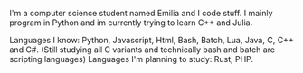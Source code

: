 I'm a computer science student named Emilia and I code stuff.
I mainly program in Python and im currently trying to learn C++ and Julia.

Languages I know: Python, Javascript, Html, Bash, Batch, Lua, Java, C, C++ and C#. (Still studying all C variants and technically bash and batch are scripting languages)
Languages I'm planning to study: Rust, PHP.
<!---
Mily-the-coder/Mily-the-coder is a ✨ special ✨ repository because its `README.md` (this file) appears on your GitHub profile.
You can click the Preview link to take a look at your changes.
--->
